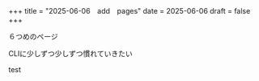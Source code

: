 +++
title = "2025-06-06　add　pages"
date = 2025-06-06
draft = false
+++

６つめのページ

CLIに少しずつ少しずつ慣れていきたい





test